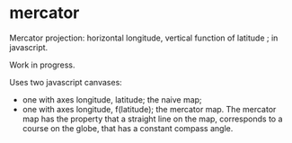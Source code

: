 # mercator
Mercator projection: horizontal longitude, vertical function of latitude ; in javascript.

Work in progress.

Uses two javascript canvases:
- one with axes longitude, latitude; the naive map;
- one with axes longitude, f(latitude); the mercator map.
The mercator map has the property that a straight line on the map,
corresponds to a course on the globe, that has a constant compass angle.


